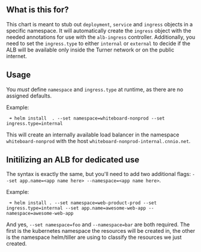 ## What is this for?

This chart is meant to stub out `deployment`, `service` and `ingress` objects in a specific namespace. It will automatically create the `ingress` object with the needed annotations for use with the `alb-ingress` controller. Additionally, you need to set the `ingress.type` to either `internal` or `external` to decide if the ALB will be available only inside the Turner network or on the public internet.

## Usage

You _must_ define `namespace` and `ingress.type` at runtime, as there are no assigned defaults.

Example:
```
 ➜ helm install  . --set namespace=whiteboard-nonprod --set ingress.type=internal
```
This will create an internally available load balancer in the namespace `whiteboard-nonprod` with the host `whiteboard-nonprod-internal.cnnio.net`.

## Initilizing an ALB for dedicated use

The syntax is exactly the same, but you'll need to add two additional flags: `--set app.name=<app name here> --namespace=<app name here>`.

Example:
```
 ➜ helm install . --set namespace=web-product-prod --set ingress.type=internal --set app.name=awesome-web-app --namespace=awesome-web-app
```

And yes, `--set namespace=foo` and `--namespace=bar` are both required. The first is the kubernetes namespace the resources will be created in, the other is the namespace helm/tiller are using to classify the resources we just created.
